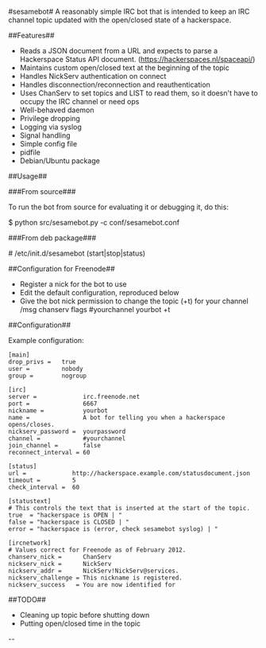 #sesamebot#
A reasonably simple IRC bot that is intended to keep an IRC channel topic updated with the open/closed state of a hackerspace.

##Features##

 - Reads a JSON document from a URL and expects to parse a Hackerspace Status API document. (https://hackerspaces.nl/spaceapi/)
 - Maintains custom open/closed text at the beginning of the topic
 - Handles NickServ authentication on connect
 - Handles disconnection/reconnection and reauthentication
 - Uses ChanServ to set topics and LIST to read them, so it doesn't have to occupy the IRC channel or need ops
 - Well-behaved daemon
  - Privilege dropping
  - Logging via syslog
  - Signal handling
  - Simple config file
  - pidfile
 - Debian/Ubuntu package

##Usage##

###From source###

To run the bot from source for evaluating it or debugging it, do this:

$ python src/sesamebot.py -c conf/sesamebot.conf

###From deb package###

\# /etc/init.d/sesamebot (start|stop|status)

##Configuration for Freenode##

 - Register a nick for the bot to use
 - Edit the default configuration, reproduced below
 - Give the bot nick permission to change the topic (+t) for your channel
    /msg chanserv flags #yourchannel yourbot +t

##Configuration##

Example configuration:

    [main]
    drop_privs =   true
    user =         nobody
    group =        nogroup
    
    [irc]
    server =             irc.freenode.net
    port =               6667
    nickname =           yourbot
    name =               A bot for telling you when a hackerspace opens/closes.
    nickserv_password =  yourpassword
    channel =            #yourchannel
    join_channel =       false
    reconnect_interval = 60
    
    [status]
    url =             http://hackerspace.example.com/statusdocument.json
    timeout =         5
    check_interval =  60
    
    [statustext]
    # This controls the text that is inserted at the start of the topic.
    true  = "hackerspace is OPEN | "
    false = "hackerspace is CLOSED | "
    error = "hackerspace is (error, check sesamebot syslog) | "
    
    [ircnetwork]
    # Values correct for Freenode as of February 2012.
    chanserv_nick =      ChanServ
    nickserv_nick =      NickServ
    nickserv_addr =      NickServ!NickServ@services.
    nickserv_challenge = This nickname is registered.
    nickserv_success   = You are now identified for

##TODO##

 - Cleaning up topic before shutting down
 - Putting open/closed time in the topic

--

